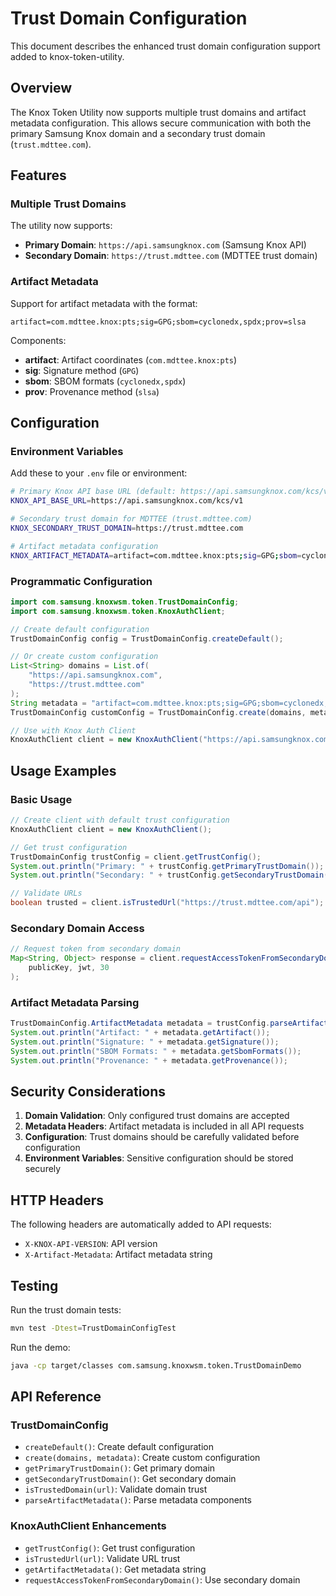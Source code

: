 # Trust Domain Configuration

This document describes the enhanced trust domain configuration support added to knox-token-utility.

## Overview

The Knox Token Utility now supports multiple trust domains and artifact metadata configuration. This allows secure communication with both the primary Samsung Knox domain and a secondary trust domain (`trust.mdttee.com`).

## Features

### Multiple Trust Domains

The utility now supports:
- **Primary Domain**: `https://api.samsungknox.com` (Samsung Knox API)
- **Secondary Domain**: `https://trust.mdttee.com` (MDTTEE trust domain)

### Artifact Metadata

Support for artifact metadata with the format:
```
artifact=com.mdttee.knox:pts;sig=GPG;sbom=cyclonedx,spdx;prov=slsa
```

Components:
- **artifact**: Artifact coordinates (`com.mdttee.knox:pts`)
- **sig**: Signature method (`GPG`)
- **sbom**: SBOM formats (`cyclonedx,spdx`)
- **prov**: Provenance method (`slsa`)

## Configuration

### Environment Variables

Add these to your `.env` file or environment:

```bash
# Primary Knox API base URL (default: https://api.samsungknox.com/kcs/v1)
KNOX_API_BASE_URL=https://api.samsungknox.com/kcs/v1

# Secondary trust domain for MDTTEE (trust.mdttee.com)
KNOX_SECONDARY_TRUST_DOMAIN=https://trust.mdttee.com

# Artifact metadata configuration
KNOX_ARTIFACT_METADATA=artifact=com.mdttee.knox:pts;sig=GPG;sbom=cyclonedx,spdx;prov=slsa
```

### Programmatic Configuration

```java
import com.samsung.knoxwsm.token.TrustDomainConfig;
import com.samsung.knoxwsm.token.KnoxAuthClient;

// Create default configuration
TrustDomainConfig config = TrustDomainConfig.createDefault();

// Or create custom configuration
List<String> domains = List.of(
    "https://api.samsungknox.com",
    "https://trust.mdttee.com"
);
String metadata = "artifact=com.mdttee.knox:pts;sig=GPG;sbom=cyclonedx,spdx;prov=slsa";
TrustDomainConfig customConfig = TrustDomainConfig.create(domains, metadata);

// Use with Knox Auth Client
KnoxAuthClient client = new KnoxAuthClient("https://api.samsungknox.com/kcs/v1", config);
```

## Usage Examples

### Basic Usage

```java
// Create client with default trust configuration
KnoxAuthClient client = new KnoxAuthClient();

// Get trust configuration
TrustDomainConfig trustConfig = client.getTrustConfig();
System.out.println("Primary: " + trustConfig.getPrimaryTrustDomain());
System.out.println("Secondary: " + trustConfig.getSecondaryTrustDomain());

// Validate URLs
boolean trusted = client.isTrustedUrl("https://trust.mdttee.com/api");
```

### Secondary Domain Access

```java
// Request token from secondary domain
Map<String, Object> response = client.requestAccessTokenFromSecondaryDomain(
    publicKey, jwt, 30
);
```

### Artifact Metadata Parsing

```java
TrustDomainConfig.ArtifactMetadata metadata = trustConfig.parseArtifactMetadata();
System.out.println("Artifact: " + metadata.getArtifact());
System.out.println("Signature: " + metadata.getSignature());
System.out.println("SBOM Formats: " + metadata.getSbomFormats());
System.out.println("Provenance: " + metadata.getProvenance());
```

## Security Considerations

1. **Domain Validation**: Only configured trust domains are accepted
2. **Metadata Headers**: Artifact metadata is included in all API requests
3. **Configuration**: Trust domains should be carefully validated before configuration
4. **Environment Variables**: Sensitive configuration should be stored securely

## HTTP Headers

The following headers are automatically added to API requests:

- `X-KNOX-API-VERSION`: API version
- `X-Artifact-Metadata`: Artifact metadata string

## Testing

Run the trust domain tests:

```bash
mvn test -Dtest=TrustDomainConfigTest
```

Run the demo:

```bash
java -cp target/classes com.samsung.knoxwsm.token.TrustDomainDemo
```

## API Reference

### TrustDomainConfig

- `createDefault()`: Create default configuration
- `create(domains, metadata)`: Create custom configuration
- `getPrimaryTrustDomain()`: Get primary domain
- `getSecondaryTrustDomain()`: Get secondary domain
- `isTrustedDomain(url)`: Validate domain trust
- `parseArtifactMetadata()`: Parse metadata components

### KnoxAuthClient Enhancements

- `getTrustConfig()`: Get trust configuration
- `isTrustedUrl(url)`: Validate URL trust
- `getArtifactMetadata()`: Get metadata string
- `requestAccessTokenFromSecondaryDomain()`: Use secondary domain